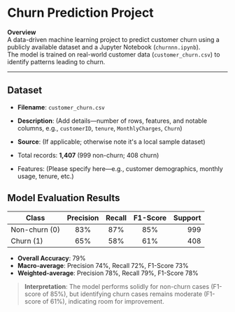 # Churn Prediction Project

**Overview**  
A data-driven machine learning project to predict customer churn using a publicly available dataset and a Jupyter Notebook (`churnnn.ipynb`).  
The model is trained on real-world customer data (`customer_churn.csv`) to identify patterns leading to churn.

---

##  Dataset

- **Filename**: `customer_churn.csv`  
- **Description**: (Add details—number of rows, features, and notable columns, e.g., `customerID`, `tenure`, `MonthlyCharges`, `Churn`)  
- **Source**: (If applicable; otherwise note it's a local sample dataset)

- Total records: **1,407** (999 non-churn; 408 churn)  
- Features: (Please specify here—e.g., customer demographics, monthly usage, tenure, etc.)

##  Model Evaluation Results

| Class        | Precision | Recall | F1-Score | Support |
|--------------|:---------:|:------:|:--------:|--------:|
| Non-churn (0) | 83%       | 87%    | 85%      | 999     |
| Churn (1)    | 65%       | 58%    | 61%      | 408     |

- **Overall Accuracy**: 79%  
- **Macro-average**: Precision 74%, Recall 72%, F1-Score 73%  
- **Weighted-average**: Precision 78%, Recall 79%, F1-Score 78%

> **Interpretation**: The model performs solidly for non-churn cases (F1-score of 85%), but identifying churn cases remains moderate (F1-score of 61%), indicating room for improvement.
